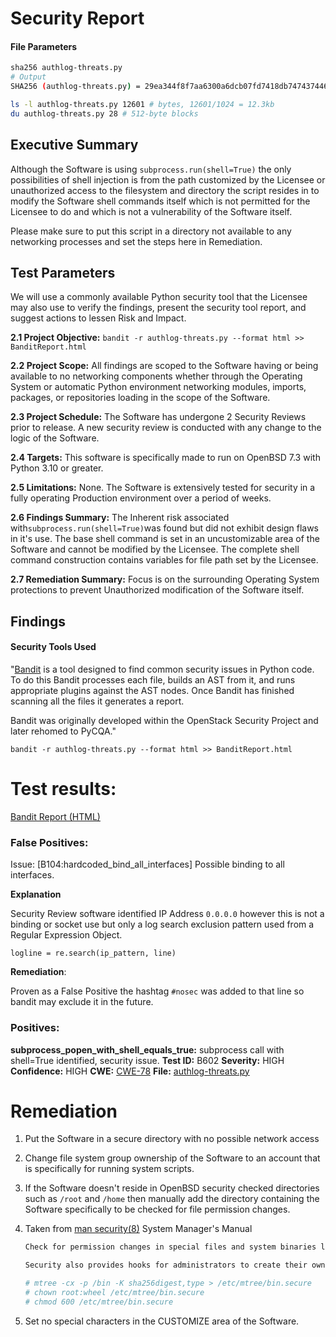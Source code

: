 # Security Report

#### File Parameters

```sh
sha256 authlog-threats.py
# Output
SHA256 (authlog-threats.py) = 29ea344f8f7aa6300a6dcb07fd7418db747437446e1f101521f9d9bf9f5d4602
```

```sh
ls -l authlog-threats.py 12601 # bytes, 12601/1024 = 12.3kb
du authlog-threats.py 28 # 512-byte blocks
```



## Executive Summary

Although the Software is using `subprocess.run(shell=True)` the only possibilities of shell injection is from the path customized by the Licensee or unauthorized access to the filesystem and directory the script resides in to modify the Software shell commands itself which is not permitted for the Licensee to do and which is not a vulnerability of the Software itself.

Please make sure to put this script in a directory not available to any networking processes and set the steps here in Remediation.



## Test Parameters

We will use a commonly available Python security tool that the Licensee may also use to verify the findings, present the security tool report, and suggest actions to lessen Risk and Impact. 

**2.1 Project Objective:** `bandit -r authlog-threats.py --format html >> BanditReport.html`

**2.2 Project Scope:** All findings are scoped to the Software having or being available to no networking components whether through the Operating System or automatic Python environment networking modules, imports, packages, or repositories loading in the scope of the Software.

**2.3 Project Schedule:**  The Software has undergone 2 Security Reviews prior to release. A new security review is conducted with any change to the logic of the Software.

**2.4 Targets:** This software is specifically made to run on OpenBSD 7.3 with Python 3.10 or greater.

**2.5 Limitations:** None. The Software is extensively tested for security in a fully operating Production environment over a period of weeks.

**2.6 Findings Summary:** The Inherent risk associated with`subprocess.run(shell=True)`was found but did not exhibit design flaws in it's use. The base shell command is set in an uncustomizable area of the Software and cannot be modified by the Licensee. The complete shell command construction contains variables for file path set by the Licensee.

**2.7 Remediation Summary:** Focus is on the surrounding Operating System protections to prevent Unauthorized modification of the Software itself.



## Findings

#### Security Tools Used

"[Bandit](https://pypi.org/project/bandit/) is a tool designed to find common security issues in Python code. To do this Bandit processes each file, builds an AST from it, and runs appropriate plugins against the AST nodes. Once Bandit has finished scanning all the files it generates a report.

Bandit was originally developed within the OpenStack Security Project and later rehomed to PyCQA."

`bandit -r authlog-threats.py --format html >> BanditReport.html`



# Test results:

[Bandit Report (HTML)](BanditReport.html)



### False Positives:

Issue: [B104:hardcoded_bind_all_interfaces] Possible binding to all interfaces.

**Explanation**

Security Review software identified IP Address `0.0.0.0` however this is not a binding or socket use but only a log search exclusion pattern used from a Regular Expression Object.

`logline = re.search(ip_pattern, line)`

**Remediation**:

Proven as a False Positive the hashtag `#nosec` was added to that line so bandit may exclude it in the future.



### Positives:

**subprocess_popen_with_shell_equals_true:** subprocess call with shell=True identified, security issue.
**Test ID:** B602
**Severity:** HIGH
**Confidence:** HIGH
**CWE:** [CWE-78](https://cwe.mitre.org/data/definitions/78.html)
**File:** [authlog-threats.py](authlog-threats.py)



# Remediation

1. Put the Software in a secure directory with no possible network access

2. Change file system group ownership of the Software to an account that is specifically for running system scripts.

3. If the Software doesn't reside in OpenBSD security checked directories such as `/root` and `/home` then manually add the directory containing the Software specifically to be checked for file permission changes.

4. Taken from [man security(8)](https://man.openbsd.org/security) System Manager's Manual

   ```sh
   Check for permission changes in special files and system binaries listed in /etc/mtree/special. 
   
   Security also provides hooks for administrators to create their own lists. These lists should be kept in /etc/mtree/ and filenames must have the suffix “.secure”. The following example shows how to create such a list, to protect the programs in /bin:
   
   # mtree -cx -p /bin -K sha256digest,type > /etc/mtree/bin.secure
   # chown root:wheel /etc/mtree/bin.secure
   # chmod 600 /etc/mtree/bin.secure
   ```

5. Set no special characters in the CUSTOMIZE area of the Software.
